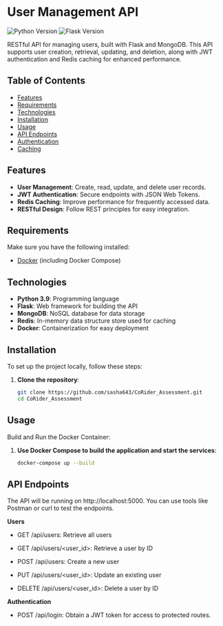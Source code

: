 # User Management API

![Python Version](https://img.shields.io/badge/python-3.9-blue) ![Flask Version](https://img.shields.io/badge/flask-2.0.3-orange)

RESTful API for managing users, built with Flask and MongoDB. This API supports user creation, retrieval, updating, and deletion, along with JWT authentication and Redis caching for enhanced performance.

## Table of Contents

- [Features](#features)
- [Requirements](#Requirements)
- [Technologies](#technologies)
- [Installation](#installation)
- [Usage](#usage)
- [API Endpoints](#api-endpoints)
- [Authentication](#authentication)
- [Caching](#caching)

## Features

- **User Management**: Create, read, update, and delete user records.
- **JWT Authentication**: Secure endpoints with JSON Web Tokens.
- **Redis Caching**: Improve performance for frequently accessed data.
- **RESTful Design**: Follow REST principles for easy integration.

## Requirements

Make sure you have the following installed:

- [Docker](https://www.docker.com/get-started) (including Docker Compose)

## Technologies

- **Python 3.9**: Programming language
- **Flask**: Web framework for building the API
- **MongoDB**: NoSQL database for data storage
- **Redis**: In-memory data structure store used for caching
- **Docker**: Containerization for easy deployment

## Installation

To set up the project locally, follow these steps:

1. **Clone the repository**:

   ```bash
   git clone https://github.com/sasha643/CoRider_Assessment.git
   cd CoRider_Assessment
   ```
   
## Usage

Build and Run the Docker Container:

1. **Use Docker Compose to build the application and start the services**:

   ```bash
   docker-compose up --build
   ```
   
## API Endpoints

The API will be running on http://localhost:5000. You can use tools like Postman or curl to test the endpoints.

**Users**

- GET /api/users:
  Retrieve all users
  
- GET /api/users/<user_id>:
  Retrieve a user by ID
  
- POST /api/users:
  Create a new user
  
- PUT /api/users/<user_id>:
  Update an existing user
  
- DELETE /api/users/<user_id>:
  Delete a user by ID

**Authentication**

- POST /api/login: Obtain a JWT token for access to protected routes.
